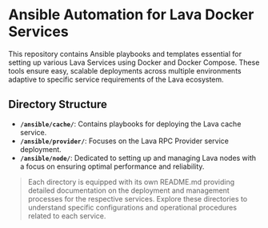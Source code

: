 # Ansible Automation for Lava Docker Services

This repository contains Ansible playbooks and templates essential for setting up various Lava Services using Docker and Docker Compose. These tools ensure easy, scalable deployments across multiple environments adaptive to specific service requirements of the Lava ecosystem.

## Directory Structure

- **`/ansible/cache/`**: Contains playbooks for deploying the Lava cache service.
- **`/ansible/provider/`**: Focuses on the Lava RPC Provider service deployment.
- **`/ansible/node/`**: Dedicated to setting up and managing Lava nodes with a focus on ensuring optimal performance and reliability.

> Each directory is equipped with its own README.md providing detailed documentation on the deployment and management processes for the respective services. Explore these directories to understand specific configurations and operational procedures related to each service.
